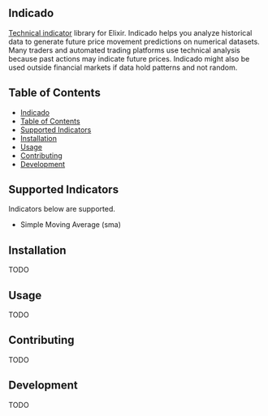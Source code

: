 ## Indicado

[Technical indicator](https://www.investopedia.com/terms/t/technicalindicator.asp) library for Elixir. Indicado helps you analyze historical data to generate future price movement predictions on numerical datasets. Many traders and automated trading platforms use technical analysis because past actions may indicate future prices. Indicado might also be used outside financial markets if data hold patterns and not random.

## Table of Contents
- [Indicado](#indicado)
- [Table of Contents](#table-of-contents)
- [Supported Indicators](#supported-indicators)
- [Installation](#installation)
- [Usage](#usage)
- [Contributing](#contributing)
- [Development](#development)

## Supported Indicators
Indicators below are supported.
- Simple Moving Average (sma)


## Installation

TODO

## Usage

TODO

## Contributing

TODO

## Development

TODO


